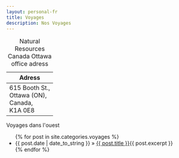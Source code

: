 ```yaml
---  
layout: personal-fr  
title: Voyages 
description: Nos Voyages  
---  
```



<div id="location_map"
	class="wb-geomap static"
	data-wb-geomap='{
		"tables": [{
			"id": "addNRCan",
			"style": {
				"type": "symbol",
				"init": {
					"pointRadius": 12,
					"graphicName": "star",
					"strokeColor": "#FF0000",
					"fillColor": "#FF0000",
					"fillOpacity": 0.7
				}
			}
		}]
	}'>
	<div class="row">
		<div class="col-md-4">
			<!-- Insert Map Start (mandatory) -->
			<div class="wb-geomap-map"></div>
			<!-- Insert Map End -->
		</div>
		<!-- Insert Layer Data Start (mandatory) -->
		<div class="wb-geomap-layers col-md-4">
			<table id="addNRCan" aria-label="NRCan Ottawa office adress" class="table">
				<caption class="wb-inv">Natural Resources Canada Ottawa office adress</caption>
				<thead>
					<tr>
						<th>Adress</th>
					</tr>
				</thead>
				<tbody>
					<tr data-geometry="POINT (-75.70535, 45.3995)" data-type="wkt">
						<td>615 Booth St.,<br />Ottawa (ON),<br />Canada,<br />K1A 0E8</td>
					</tr>
				</tbody>
			</table>
		</div>
		<!-- Insert Layer Data End -->
	</div>
</div>


 Voyages dans l'ouest
 <ul class="posts">
   {% for post in site.categories.voyages %}
     <li><span>{{ post.date | date_to_string }}</span> » <a href="{{ post.url }}" title="{{ post.title }}">{{ post.title }}</a>{{ post.excerpt }}</li>
   {% endfor %}
 </ul>


